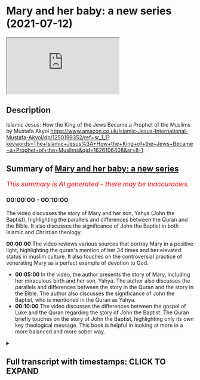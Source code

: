 # Mary and her baby: a new series (2021-07-12)

<iframe loading='lazy' src='https://www.youtube.com/embed/DPApumzcyf8'></iframe>

## Description

Islamic Jesus: How the King of the Jews Became a Prophet of the Muslims by Mustafa Akyol https://www.amazon.co.uk/Islamic-Jesus-International-Mustafa-Akyol/dp/1250199352/ref=sr_1_1?keywords=The+Islamic+Jesus%3A+How+the+King+of+the+Jews+Became+a+Prophet+of+the+Muslims&qid=1626106408&sr=8-1

## Summary of [Mary and her baby: a new series](https://www.youtube.com/watch?v=DPApumzcyf8)


*<span style="color:red; font-size:125%">This summary is AI generated - there may be inaccuracies</span>. [](/)*

### <a onclick="modifyYTiframeseektime('0')">00:00:00</a> - <a onclick="modifyYTiframeseektime('600')">00:10:00</a>

The video discusses the story of Mary and her son, Yahya (John the Baptist), highlighting the parallels and differences between the Quran and the Bible. It also discusses the significance of John the Baptist in both Islamic and Christian theology.

**<a onclick="modifyYTiframeseektime('0')">00:00:00</a>** The video reviews various sources that portray Mary in a positive light, highlighting the quran's mention of her 34 times and her elevated status in muslim culture. It also touches on the controversial practice of venerating Mary as a perfect example of devotion to God.
* **<a onclick="modifyYTiframeseektime('300')">00:05:00</a>** In the video, the author presents the story of Mary, including her miraculous birth and her son, Yahya. The author also discusses the parallels and differences between the story in the Quran and the story in the Bible. The author also discusses the significance of John the Baptist, who is mentioned in the Quran as Yahya.
* **<a onclick="modifyYTiframeseektime('600')">00:10:00</a>** The video discusses the differences between the gospel of Luke and the Quran regarding the story of John the Baptist. The Quran briefly touches on the story of John the Baptist, highlighting only its own key theological message. This book is helpful in looking at more in a more balanced and more sober way.

<details><summary><h2>Full transcript with timestamps: CLICK TO EXPAND</h2></summary>

<a onclick="modifyYTiframeseektime('1')">0:00:01</a> i thought it'd be interesting to  
<a onclick="modifyYTiframeseektime('3')">0:00:03</a> look at how mary the mother of jesus  
<a onclick="modifyYTiframeseektime('6')">0:00:06</a> is portrayed in the quran the new  
<a onclick="modifyYTiframeseektime('9')">0:00:09</a> testament  
<a onclick="modifyYTiframeseektime('10')">0:00:10</a> and the christian apocrypha look at me  
<a onclick="modifyYTiframeseektime('13')">0:00:13</a> looking at the relationship between them  
<a onclick="modifyYTiframeseektime('15')">0:00:15</a> and as a guide to this i want to refer  
<a onclick="modifyYTiframeseektime('18')">0:00:18</a> to the islamic jesus by  
<a onclick="modifyYTiframeseektime('20')">0:00:20</a> muslim who i once heard lecture at  
<a onclick="modifyYTiframeseektime('23')">0:00:23</a> sowes in london he's written this uh  
<a onclick="modifyYTiframeseektime('26')">0:00:26</a> fascinating book  
<a onclick="modifyYTiframeseektime('28')">0:00:28</a> he's particularly good at drawing on  
<a onclick="modifyYTiframeseektime('30')">0:00:30</a> obscure  
<a onclick="modifyYTiframeseektime('31')">0:00:31</a> historical texts to throw light on  
<a onclick="modifyYTiframeseektime('34')">0:00:34</a> passengers  
<a onclick="modifyYTiframeseektime('35')">0:00:35</a> uh in these different sources but  
<a onclick="modifyYTiframeseektime('37')">0:00:37</a> particularly um the quran he is a muslim  
<a onclick="modifyYTiframeseektime('39')">0:00:39</a> author himself the book's been  
<a onclick="modifyYTiframeseektime('41')">0:00:41</a> recommended by some quite  
<a onclick="modifyYTiframeseektime('43')">0:00:43</a> eminent scholars and he does draw on  
<a onclick="modifyYTiframeseektime('47')">0:00:47</a> some very solid recent scholarship and  
<a onclick="modifyYTiframeseektime('49')">0:00:49</a> he's particularly good in my view  
<a onclick="modifyYTiframeseektime('51')">0:00:51</a> on understanding early jewish  
<a onclick="modifyYTiframeseektime('53')">0:00:53</a> christianity as the  
<a onclick="modifyYTiframeseektime('55')">0:00:55</a> background and context for understanding  
<a onclick="modifyYTiframeseektime('58')">0:00:58</a> the crown  
<a onclick="modifyYTiframeseektime('59')">0:00:59</a> the kran's portrayal of jesus so  
<a onclick="modifyYTiframeseektime('62')">0:01:02</a> i want to do perhaps a series of videos  
<a onclick="modifyYTiframeseektime('65')">0:01:05</a> looking at various aspects of mary's  
<a onclick="modifyYTiframeseektime('68')">0:01:08</a> life  
<a onclick="modifyYTiframeseektime('69')">0:01:09</a> in those different sources and how those  
<a onclick="modifyYTiframeseektime('71')">0:01:11</a> sources interrelate to each other  
<a onclick="modifyYTiframeseektime('74')">0:01:14</a> um the first video i'm just going to be  
<a onclick="modifyYTiframeseektime('76')">0:01:16</a> looking um  
<a onclick="modifyYTiframeseektime('78')">0:01:18</a> at the koran's portrait  
<a onclick="modifyYTiframeseektime('81')">0:01:21</a> of the parents of mary and this chapter  
<a onclick="modifyYTiframeseektime('85')">0:01:25</a> is entitled  
<a onclick="modifyYTiframeseektime('86')">0:01:26</a> mary and her baby and it begins with a  
<a onclick="modifyYTiframeseektime('90')">0:01:30</a> quote from the quran  
<a onclick="modifyYTiframeseektime('91')">0:01:31</a> in english remember the one who guarded  
<a onclick="modifyYTiframeseektime('94')">0:01:34</a> her chastity  
<a onclick="modifyYTiframeseektime('96')">0:01:36</a> we breathed into her our spirit and made  
<a onclick="modifyYTiframeseektime('99')">0:01:39</a> her  
<a onclick="modifyYTiframeseektime('100')">0:01:40</a> and her son a sign for all people  
<a onclick="modifyYTiframeseektime('104')">0:01:44</a> that's the quran 21 31  
<a onclick="modifyYTiframeseektime('107')">0:01:47</a> and the chapter begins in the whole  
<a onclick="modifyYTiframeseektime('110')">0:01:50</a> quran  
<a onclick="modifyYTiframeseektime('111')">0:01:51</a> which has more than 6 000 verses there  
<a onclick="modifyYTiframeseektime('114')">0:01:54</a> is only one  
<a onclick="modifyYTiframeseektime('115')">0:01:55</a> woman mentioned by name there is even a  
<a onclick="modifyYTiframeseektime('118')">0:01:58</a> long chapter named  
<a onclick="modifyYTiframeseektime('120')">0:02:00</a> after her even more there is a longer  
<a onclick="modifyYTiframeseektime('123')">0:02:03</a> chapter named after her family  
<a onclick="modifyYTiframeseektime('126')">0:02:06</a> and yet that woman is not amina the  
<a onclick="modifyYTiframeseektime('128')">0:02:08</a> mother of the prophet muhammad  
<a onclick="modifyYTiframeseektime('130')">0:02:10</a> or khadija his first wife or fatima  
<a onclick="modifyYTiframeseektime('134')">0:02:14</a> his daughter as one could have expected  
<a onclick="modifyYTiframeseektime('137')">0:02:17</a> to see  
<a onclick="modifyYTiframeseektime('138')">0:02:18</a> she is rather mary the mother of jesus  
<a onclick="modifyYTiframeseektime('143')">0:02:23</a> mary is not just named repeatedly in the  
<a onclick="modifyYTiframeseektime('146')">0:02:26</a> muslim scripture  
<a onclick="modifyYTiframeseektime('147')">0:02:27</a> some 34 times compared to this  
<a onclick="modifyYTiframeseektime('150')">0:02:30</a> to 19 times in the new testament this is  
<a onclick="modifyYTiframeseektime('153')">0:02:33</a> very interesting  
<a onclick="modifyYTiframeseektime('154')">0:02:34</a> do christians realize that the quran  
<a onclick="modifyYTiframeseektime('156')">0:02:36</a> mentions mary  
<a onclick="modifyYTiframeseektime('158')">0:02:38</a> far more often than even the bible does  
<a onclick="modifyYTiframeseektime('162')">0:02:42</a> she is also in the quran exceptionally  
<a onclick="modifyYTiframeseektime('165')">0:02:45</a> praised  
<a onclick="modifyYTiframeseektime('166')">0:02:46</a> god has chosen you and purified you  
<a onclick="modifyYTiframeseektime('169')">0:02:49</a> angels  
<a onclick="modifyYTiframeseektime('170')">0:02:50</a> tell mary in the quran he has chosen you  
<a onclick="modifyYTiframeseektime('173')">0:02:53</a> over all other women  
<a onclick="modifyYTiframeseektime('176')">0:02:56</a> consequently mary has become respected  
<a onclick="modifyYTiframeseektime('179')">0:02:59</a> in all muslim cultures as her arabic  
<a onclick="modifyYTiframeseektime('182')">0:03:02</a> name  
<a onclick="modifyYTiframeseektime('183')">0:03:03</a> miriam has been given to countless baby  
<a onclick="modifyYTiframeseektime('186')">0:03:06</a> girls  
<a onclick="modifyYTiframeseektime('187')">0:03:07</a> there are shrines in her name in the  
<a onclick="modifyYTiframeseektime('189')">0:03:09</a> middle east which are visited  
<a onclick="modifyYTiframeseektime('191')">0:03:11</a> by not just christians but also muslims  
<a onclick="modifyYTiframeseektime('195')">0:03:15</a> among the sufis the mystics of islam  
<a onclick="modifyYTiframeseektime('198')">0:03:18</a> mary has enjoyed an even deeper  
<a onclick="modifyYTiframeseektime('200')">0:03:20</a> adoration  
<a onclick="modifyYTiframeseektime('202')">0:03:22</a> as a perfect example of devotion to god  
<a onclick="modifyYTiframeseektime('206')">0:03:26</a> that practice of course is quite  
<a onclick="modifyYTiframeseektime('208')">0:03:28</a> controversial in some questions  
<a onclick="modifyYTiframeseektime('210')">0:03:30</a> in the 20th century a group of sufis  
<a onclick="modifyYTiframeseektime('213')">0:03:33</a> even established an order named  
<a onclick="modifyYTiframeseektime('216')">0:03:36</a> meriyamiya  
<a onclick="modifyYTiframeseektime('218')">0:03:38</a> or the followers of mary whose members  
<a onclick="modifyYTiframeseektime('221')">0:03:41</a> include  
<a onclick="modifyYTiframeseektime('222')">0:03:42</a> some prominent american academics such  
<a onclick="modifyYTiframeseektime('224')">0:03:44</a> as the iranian born  
<a onclick="modifyYTiframeseektime('226')">0:03:46</a> philosopher syed hussein nasser  
<a onclick="modifyYTiframeseektime('230')">0:03:50</a> even mary as she appears in christian  
<a onclick="modifyYTiframeseektime('233')">0:03:53</a> texts  
<a onclick="modifyYTiframeseektime('234')">0:03:54</a> and contexts has received muslim  
<a onclick="modifyYTiframeseektime('237')">0:03:57</a> respect legend has it that when the  
<a onclick="modifyYTiframeseektime('240')">0:04:00</a> prophet muhammad smashed  
<a onclick="modifyYTiframeseektime('242')">0:04:02</a> the hundreds of idols in the kaaba in  
<a onclick="modifyYTiframeseektime('245')">0:04:05</a> the year  
<a onclick="modifyYTiframeseektime('245')">0:04:05</a> 630 toward the end of his life  
<a onclick="modifyYTiframeseektime('249')">0:04:09</a> he spared only the frescoes of jesus and  
<a onclick="modifyYTiframeseektime('252')">0:04:12</a> mary in 1187  
<a onclick="modifyYTiframeseektime('256')">0:04:16</a> when the muslim ruler salah hiding  
<a onclick="modifyYTiframeseektime('258')">0:04:18</a> re-conquered jerusalem  
<a onclick="modifyYTiframeseektime('260')">0:04:20</a> he destroyed the churches built in the  
<a onclick="modifyYTiframeseektime('263')">0:04:23</a> city by  
<a onclick="modifyYTiframeseektime('264')">0:04:24</a> crusaders i.e the invaders  
<a onclick="modifyYTiframeseektime('267')">0:04:27</a> not those built by the eastern  
<a onclick="modifyYTiframeseektime('269')">0:04:29</a> christians  
<a onclick="modifyYTiframeseektime('270')">0:04:30</a> with whom he had no problem these were  
<a onclick="modifyYTiframeseektime('272')">0:04:32</a> the original  
<a onclick="modifyYTiframeseektime('273')">0:04:33</a> christians of the area of course but he  
<a onclick="modifyYTiframeseektime('276')">0:04:36</a> still  
<a onclick="modifyYTiframeseektime('276')">0:04:36</a> spared a crusader relic the church of  
<a onclick="modifyYTiframeseektime('280')">0:04:40</a> saint anne which was believed to be the  
<a onclick="modifyYTiframeseektime('283')">0:04:43</a> childhood home of  
<a onclick="modifyYTiframeseektime('284')">0:04:44</a> mary and then he quotes the preservation  
<a onclick="modifyYTiframeseektime('288')">0:04:48</a> of this church  
<a onclick="modifyYTiframeseektime('289')">0:04:49</a> demonstrates the islamic devotion to  
<a onclick="modifyYTiframeseektime('292')">0:04:52</a> mary  
<a onclick="modifyYTiframeseektime('293')">0:04:53</a> a catholic source appreciatively notes  
<a onclick="modifyYTiframeseektime('296')">0:04:56</a> as the muslims great reverence for our  
<a onclick="modifyYTiframeseektime('298')">0:04:58</a> lady  
<a onclick="modifyYTiframeseektime('299')">0:04:59</a> precluded them from destroying her  
<a onclick="modifyYTiframeseektime('302')">0:05:02</a> birthplace  
<a onclick="modifyYTiframeseektime('303')">0:05:03</a> this is a catholic speaking of highly of  
<a onclick="modifyYTiframeseektime('306')">0:05:06</a> muslims  
<a onclick="modifyYTiframeseektime('307')">0:05:07</a> the quranic story of mary which is  
<a onclick="modifyYTiframeseektime('310')">0:05:10</a> impressively detailed for a scripture  
<a onclick="modifyYTiframeseektime('313')">0:05:13</a> whose main focus is elsewhere and of  
<a onclick="modifyYTiframeseektime('315')">0:05:15</a> course the quran is not about jesus and  
<a onclick="modifyYTiframeseektime('317')">0:05:17</a> mary it's about  
<a onclick="modifyYTiframeseektime('318')">0:05:18</a> other much more transcendent matters the  
<a onclick="modifyYTiframeseektime('320')">0:05:20</a> chronic story of mary is placed in two  
<a onclick="modifyYTiframeseektime('323')">0:05:23</a> separate chapters the chapter mary  
<a onclick="modifyYTiframeseektime('326')">0:05:26</a> which is accepted to be meccan in other  
<a onclick="modifyYTiframeseektime('329')">0:05:29</a> words it's revealed in mecca  
<a onclick="modifyYTiframeseektime('331')">0:05:31</a> and thus relatively earlier and the  
<a onclick="modifyYTiframeseektime('334')">0:05:34</a> chapter  
<a onclick="modifyYTiframeseektime('334')">0:05:34</a> family of imran which is accepted to be  
<a onclick="modifyYTiframeseektime('338')">0:05:38</a> a medinan so it's revealed in medina  
<a onclick="modifyYTiframeseektime('340')">0:05:40</a> perhaps  
<a onclick="modifyYTiframeseektime('341')">0:05:41</a> later on there are parallels between the  
<a onclick="modifyYTiframeseektime('344')">0:05:44</a> mary accounts in these two chapters  
<a onclick="modifyYTiframeseektime('347')">0:05:47</a> but also some differences moreover  
<a onclick="modifyYTiframeseektime('350')">0:05:50</a> there are both parallels and differences  
<a onclick="modifyYTiframeseektime('353')">0:05:53</a> between them  
<a onclick="modifyYTiframeseektime('354')">0:05:54</a> and the new testament and the christian  
<a onclick="modifyYTiframeseektime('356')">0:05:56</a> apocrypha  
<a onclick="modifyYTiframeseektime('358')">0:05:58</a> now the author of this book does go into  
<a onclick="modifyYTiframeseektime('360')">0:06:00</a> some detail of the  
<a onclick="modifyYTiframeseektime('361')">0:06:01</a> alleged sources that the quran uses  
<a onclick="modifyYTiframeseektime('365')">0:06:05</a> about the life of mary and her son  
<a onclick="modifyYTiframeseektime('368')">0:06:08</a> and uh in subsequent videos we'll look  
<a onclick="modifyYTiframeseektime('370')">0:06:10</a> at that in more detail  
<a onclick="modifyYTiframeseektime('372')">0:06:12</a> but i'm not going to anticipate that at  
<a onclick="modifyYTiframeseektime('374')">0:06:14</a> the moment  
<a onclick="modifyYTiframeseektime('375')">0:06:15</a> so he carries on let's begin with the  
<a onclick="modifyYTiframeseektime('377')">0:06:17</a> chapter mary  
<a onclick="modifyYTiframeseektime('378')">0:06:18</a> which begins which presents a storyline  
<a onclick="modifyYTiframeseektime('381')">0:06:21</a> that largely resembles the beginning  
<a onclick="modifyYTiframeseektime('383')">0:06:23</a> of the gospel of luke the plot begins  
<a onclick="modifyYTiframeseektime('387')">0:06:27</a> with  
<a onclick="modifyYTiframeseektime('388')">0:06:28</a> an account of your lord's grace towards  
<a onclick="modifyYTiframeseektime('390')">0:06:30</a> his servant  
<a onclick="modifyYTiframeseektime('392')">0:06:32</a> zechariah we meet him  
<a onclick="modifyYTiframeseektime('395')">0:06:35</a> whose name is zechariah in arabic  
<a onclick="modifyYTiframeseektime('397')">0:06:37</a> without  
<a onclick="modifyYTiframeseektime('398')">0:06:38</a> any introduction without any explanation  
<a onclick="modifyYTiframeseektime('402')">0:06:42</a> but we are still drawn into his story  
<a onclick="modifyYTiframeseektime('404')">0:06:44</a> when we learn about the secret prayer he  
<a onclick="modifyYTiframeseektime('406')">0:06:46</a> gave to god  
<a onclick="modifyYTiframeseektime('408')">0:06:48</a> quote from macron when he called to his  
<a onclick="modifyYTiframeseektime('410')">0:06:50</a> lord secretly  
<a onclick="modifyYTiframeseektime('412')">0:06:52</a> saying lord my bones have weakened and  
<a onclick="modifyYTiframeseektime('415')">0:06:55</a> my hair is  
<a onclick="modifyYTiframeseektime('416')">0:06:56</a> ashen gray but never lord have i  
<a onclick="modifyYTiframeseektime('419')">0:06:59</a> ever prayed to you in vain  
<a onclick="modifyYTiframeseektime('422')">0:07:02</a> i fear what my kinsmen will do when i am  
<a onclick="modifyYTiframeseektime('425')">0:07:05</a> gone  
<a onclick="modifyYTiframeseektime('426')">0:07:06</a> for my wife is barron so grant me a  
<a onclick="modifyYTiframeseektime('429')">0:07:09</a> successor  
<a onclick="modifyYTiframeseektime('431')">0:07:11</a> a gift from you to be my heir  
<a onclick="modifyYTiframeseektime('434')">0:07:14</a> and the heir of the family jacob  
<a onclick="modifyYTiframeseektime('437')">0:07:17</a> lord make me well pleased with you  
<a onclick="modifyYTiframeseektime('442')">0:07:22</a> in return to zechariah's surprise  
<a onclick="modifyYTiframeseektime('445')">0:07:25</a> god answers his prayers and heralds him  
<a onclick="modifyYTiframeseektime('449')">0:07:29</a> a blessed son the crown  
<a onclick="modifyYTiframeseektime('452')">0:07:32</a> says oh zechariah surely  
<a onclick="modifyYTiframeseektime('455')">0:07:35</a> we give you good news of a boy whose  
<a onclick="modifyYTiframeseektime('458')">0:07:38</a> name shall be yahya  
<a onclick="modifyYTiframeseektime('460')">0:07:40</a> that's y-a-h-y-a we have not made him  
<a onclick="modifyYTiframeseektime('464')">0:07:44</a> we have not made before anyone his equal  
<a onclick="modifyYTiframeseektime('468')">0:07:48</a> he said oh my lord when shall i have a  
<a onclick="modifyYTiframeseektime('472')">0:07:52</a> son  
<a onclick="modifyYTiframeseektime('472')">0:07:52</a> and my wife is barren and i myself have  
<a onclick="modifyYTiframeseektime('476')">0:07:56</a> reached indeed the extreme  
<a onclick="modifyYTiframeseektime('478')">0:07:58</a> degree of old age he said  
<a onclick="modifyYTiframeseektime('482')">0:08:02</a> so shall it be your lord says  
<a onclick="modifyYTiframeseektime('485')">0:08:05</a> it is easy for me and indeed i  
<a onclick="modifyYTiframeseektime('488')">0:08:08</a> created you before when you were nothing  
<a onclick="modifyYTiframeseektime('492')">0:08:12</a> end quote the son promised to zechariah  
<a onclick="modifyYTiframeseektime('496')">0:08:16</a> is john the baptist of course  
<a onclick="modifyYTiframeseektime('498')">0:08:18</a> who is named in the quran as yahya the  
<a onclick="modifyYTiframeseektime('501')">0:08:21</a> word  
<a onclick="modifyYTiframeseektime('502')">0:08:22</a> seems to be a derivative of the syriac  
<a onclick="modifyYTiframeseektime('504')">0:08:24</a> name  
<a onclick="modifyYTiframeseektime('505')">0:08:25</a> johanna johanna since zechariah  
<a onclick="modifyYTiframeseektime('509')">0:08:29</a> is still surprised by the news of this  
<a onclick="modifyYTiframeseektime('511')">0:08:31</a> baby boy  
<a onclick="modifyYTiframeseektime('512')">0:08:32</a> he asked god my lord give me  
<a onclick="modifyYTiframeseektime('515')">0:08:35</a> a sign god says your sign shall be  
<a onclick="modifyYTiframeseektime('520')">0:08:40</a> not to speak to people for three nights  
<a onclick="modifyYTiframeseektime('522')">0:08:42</a> despite the fact  
<a onclick="modifyYTiframeseektime('524')">0:08:44</a> that you are perfectly able to  
<a onclick="modifyYTiframeseektime('527')">0:08:47</a> notably the gospel of luke also notes  
<a onclick="modifyYTiframeseektime('530')">0:08:50</a> this detail reporting that zechariah was  
<a onclick="modifyYTiframeseektime('533')">0:08:53</a> told  
<a onclick="modifyYTiframeseektime('534')">0:08:54</a> thou shalt be silent and not able to  
<a onclick="modifyYTiframeseektime('537')">0:08:57</a> speak  
<a onclick="modifyYTiframeseektime('538')">0:08:58</a> but it's the quran which specifies the  
<a onclick="modifyYTiframeseektime('541')">0:09:01</a> period  
<a onclick="modifyYTiframeseektime('541')">0:09:01</a> as for three days  
<a onclick="modifyYTiframeseektime('545')">0:09:05</a> angels also call on zachariah telling  
<a onclick="modifyYTiframeseektime('548')">0:09:08</a> him that his baby boy  
<a onclick="modifyYTiframeseektime('549')">0:09:09</a> will be no ordinary son but will precede  
<a onclick="modifyYTiframeseektime('553')">0:09:13</a> someone even more extraordinary quote  
<a onclick="modifyYTiframeseektime('557')">0:09:17</a> god gives you news of john confirming  
<a onclick="modifyYTiframeseektime('560')">0:09:20</a> a word from god he will be noble  
<a onclick="modifyYTiframeseektime('564')">0:09:24</a> and chaste a prophet one of the  
<a onclick="modifyYTiframeseektime('567')">0:09:27</a> righteous  
<a onclick="modifyYTiframeseektime('568')">0:09:28</a> unquote the noteworthy term here  
<a onclick="modifyYTiframeseektime('571')">0:09:31</a> word from god is used for none other  
<a onclick="modifyYTiframeseektime('575')">0:09:35</a> than jesus  
<a onclick="modifyYTiframeseektime('577')">0:09:37</a> for john the quran also notes the  
<a onclick="modifyYTiframeseektime('580')">0:09:40</a> following  
<a onclick="modifyYTiframeseektime('580')">0:09:40</a> quote we said john hold on to the  
<a onclick="modifyYTiframeseektime('584')">0:09:44</a> scripture  
<a onclick="modifyYTiframeseektime('585')">0:09:45</a> firmly while he was still a boy we  
<a onclick="modifyYTiframeseektime('588')">0:09:48</a> granted him wisdom  
<a onclick="modifyYTiframeseektime('590')">0:09:50</a> tenderness from us and purity  
<a onclick="modifyYTiframeseektime('593')">0:09:53</a> he was devout kind to parents not  
<a onclick="modifyYTiframeseektime('596')">0:09:56</a> domineering or rebellious peace was  
<a onclick="modifyYTiframeseektime('600')">0:10:00</a> on him the day he was born the day he  
<a onclick="modifyYTiframeseektime('603')">0:10:03</a> died and it will be on him  
<a onclick="modifyYTiframeseektime('605')">0:10:05</a> the day he has raised to life again  
<a onclick="modifyYTiframeseektime('609')">0:10:09</a> end quote the scripture here  
<a onclick="modifyYTiframeseektime('612')">0:10:12</a> the emphasis here that john the baptist  
<a onclick="modifyYTiframeseektime('615')">0:10:15</a> held on to the scripture firmly fits  
<a onclick="modifyYTiframeseektime('618')">0:10:18</a> the doctrinal line of both jewish  
<a onclick="modifyYTiframeseektime('621')">0:10:21</a> christianity  
<a onclick="modifyYTiframeseektime('622')">0:10:22</a> and islam that there is a chain of  
<a onclick="modifyYTiframeseektime('625')">0:10:25</a> prophets whose primary mission  
<a onclick="modifyYTiframeseektime('627')">0:10:27</a> is to uphold the revealed word of god  
<a onclick="modifyYTiframeseektime('632')">0:10:32</a> meanwhile the quranic emphasis on john  
<a onclick="modifyYTiframeseektime('635')">0:10:35</a> being  
<a onclick="modifyYTiframeseektime('635')">0:10:35</a> chaste seems to resonate with the note  
<a onclick="modifyYTiframeseektime('638')">0:10:38</a> in the gospel of  
<a onclick="modifyYTiframeseektime('639')">0:10:39</a> luke that john drank no wine  
<a onclick="modifyYTiframeseektime('642')">0:10:42</a> nor strong drink  
<a onclick="modifyYTiframeseektime('646')">0:10:46</a> that is all that we learn from the quran  
<a onclick="modifyYTiframeseektime('648')">0:10:48</a> about john the baptist  
<a onclick="modifyYTiframeseektime('650')">0:10:50</a> actually he is not called the baptist as  
<a onclick="modifyYTiframeseektime('652')">0:10:52</a> the concept of baptism  
<a onclick="modifyYTiframeseektime('654')">0:10:54</a> never occurs in the quran  
<a onclick="modifyYTiframeseektime('657')">0:10:57</a> neither do we learn from the quran about  
<a onclick="modifyYTiframeseektime('659')">0:10:59</a> john's encounter with jesus  
<a onclick="modifyYTiframeseektime('661')">0:11:01</a> or his execution by herod  
<a onclick="modifyYTiframeseektime('664')">0:11:04</a> as is the case with most old testament  
<a onclick="modifyYTiframeseektime('667')">0:11:07</a> figures  
<a onclick="modifyYTiframeseektime('668')">0:11:08</a> such as elijah and job the quran  
<a onclick="modifyYTiframeseektime('671')">0:11:11</a> briefly touches on the story of john the  
<a onclick="modifyYTiframeseektime('673')">0:11:13</a> baptist  
<a onclick="modifyYTiframeseektime('674')">0:11:14</a> and highlights only its own key  
<a onclick="modifyYTiframeseektime('677')">0:11:17</a> theological  
<a onclick="modifyYTiframeseektime('678')">0:11:18</a> message there has been a chain of  
<a onclick="modifyYTiframeseektime('681')">0:11:21</a> prophets  
<a onclick="modifyYTiframeseektime('682')">0:11:22</a> from time immemorial who all proclaimed  
<a onclick="modifyYTiframeseektime('686')">0:11:26</a> the same monotheistic message  
<a onclick="modifyYTiframeseektime('690')">0:11:30</a> now i'm going to end the video here the  
<a onclick="modifyYTiframeseektime('693')">0:11:33</a> next one  
<a onclick="modifyYTiframeseektime('694')">0:11:34</a> will be discussing mary's pre-gospel  
<a onclick="modifyYTiframeseektime('698')">0:11:38</a> so this is now looking at the christian  
<a onclick="modifyYTiframeseektime('701')">0:11:41</a> apocrypha  
<a onclick="modifyYTiframeseektime('702')">0:11:42</a> in some detail the proto-evangelium as  
<a onclick="modifyYTiframeseektime('705')">0:11:45</a> it's known  
<a onclick="modifyYTiframeseektime('705')">0:11:45</a> and that and what light that throws on  
<a onclick="modifyYTiframeseektime('708')">0:11:48</a> the quran  
<a onclick="modifyYTiframeseektime('709')">0:11:49</a> new testament and islam so i hope  
<a onclick="modifyYTiframeseektime('712')">0:11:52</a> i find this particularly interesting um  
<a onclick="modifyYTiframeseektime('715')">0:11:55</a> because it throws so much light on the  
<a onclick="modifyYTiframeseektime('716')">0:11:56</a> three different religions and how  
<a onclick="modifyYTiframeseektime('718')">0:11:58</a> the different scriptures and sources and  
<a onclick="modifyYTiframeseektime('720')">0:12:00</a> texts relate to each other  
<a onclick="modifyYTiframeseektime('722')">0:12:02</a> and uh much polemical um work has been  
<a onclick="modifyYTiframeseektime('726')">0:12:06</a> done against islam because of these  
<a onclick="modifyYTiframeseektime('727')">0:12:07</a> issues  
<a onclick="modifyYTiframeseektime('728')">0:12:08</a> so this book is helpful i think in in  
<a onclick="modifyYTiframeseektime('731')">0:12:11</a> perhaps looking at more  
<a onclick="modifyYTiframeseektime('732')">0:12:12</a> in a more balanced and more sober way  
<a onclick="modifyYTiframeseektime('734')">0:12:14</a> anyway  
<a onclick="modifyYTiframeseektime('735')">0:12:15</a> till next time  

</details>
